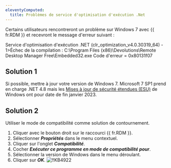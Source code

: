 ```yaml
---
eleventyComputed:
  title: Problèmes de service d'optimisation d'exécution .Net
---
```

Certains utilisateurs rencontreront un problème sur Windows 7 avec {{ fr.RDM }} et recevront le message d'erreur suivant :

Service d'optimisation d'exécution .NET (clr_optimization_v4.0.30319_64) - 1>Échec de la compilation : C:\Program Files (x86)\Devolutions\Remote Desktop Manager Free\Embedded32.exe Code d'erreur = 0x80131f07
## Solution 1
Si possible, mettre à jour votre version de Windows 7. Microsoft 7 SP1 prend en charge .NET 4.8 mais les [Mises à jour de sécurité étendues (ESU)](https://docs.microsoft.com/en-us/troubleshoot/windows-client/windows-7-eos-faq/windows-7-extended-security-updates-faq) de Windows ont pour date de fin janvier 2023.
## Solution 2
Utiliser le mode de compatibilité comme solution de contournement.

1. Cliquer avec le bouton droit sur le raccourci {{ fr.RDM }}.
1. Sélectionner ***Propriétés*** dans le menu contextuel.
1. Cliquer sur l'onglet ***Compatibilité***.
1. Cocher ***Exécuter ce programme en mode de compatibilité pour***.
1. Sélectionner la version de Windows dans le menu déroulant.
1. Cliquer sur ***OK***.
![!!KB4922](https://cdnweb.devolutions.net/docs/docs_en_kb_KB4922.png)
